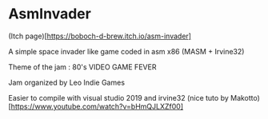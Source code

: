 # AsmInvader

(Itch page)[https://boboch-d-brew.itch.io/asm-invader]

A simple space invader like game coded in asm x86 (MASM + Irvine32)

Theme of the jam : 80's VIDEO GAME FEVER

Jam organized by Leo Indie Games

Easier to compile with visual studio 2019 and irvine32 (nice tuto by Makotto)[https://www.youtube.com/watch?v=bHmQJLXZf00]
